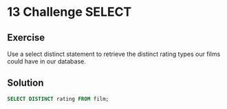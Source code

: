 # 13 Challenge SELECT

## Exercise

Use a select distinct statement to retrieve the distinct rating types our films could have in our database.

## Solution

```sql
SELECT DISTINCT rating FROM film;
```